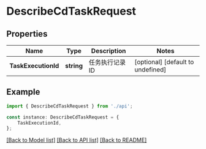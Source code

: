 # DescribeCdTaskRequest


## Properties

Name | Type | Description | Notes
------------ | ------------- | ------------- | -------------
**TaskExecutionId** | **string** | 任务执行记录 ID | [optional] [default to undefined]

## Example

```typescript
import { DescribeCdTaskRequest } from './api';

const instance: DescribeCdTaskRequest = {
    TaskExecutionId,
};
```

[[Back to Model list]](../README.md#documentation-for-models) [[Back to API list]](../README.md#documentation-for-api-endpoints) [[Back to README]](../README.md)
